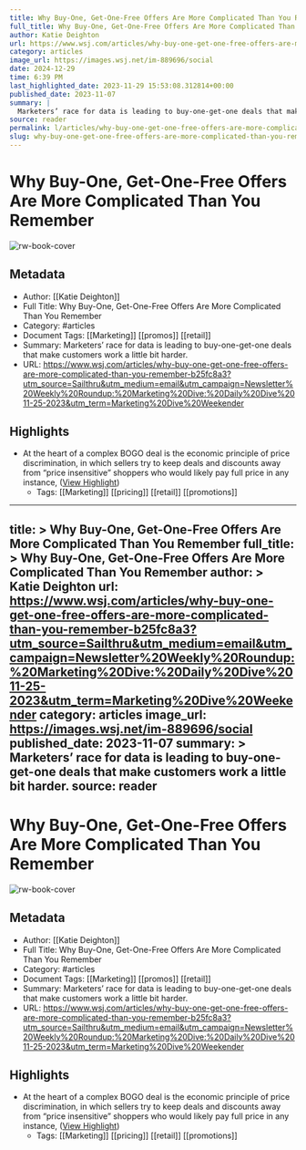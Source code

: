 ```yaml
---
title: Why Buy-One, Get-One-Free Offers Are More Complicated Than You Remember
full_title: Why Buy-One, Get-One-Free Offers Are More Complicated Than You Remember
author: Katie Deighton
url: https://www.wsj.com/articles/why-buy-one-get-one-free-offers-are-more-complicated-than-you-remember-b25fc8a3?utm_source=Sailthru&utm_medium=email&utm_campaign=Newsletter%20Weekly%20Roundup:%20Marketing%20Dive:%20Daily%20Dive%2011-25-2023&utm_term=Marketing%20Dive%20Weekender
category: articles
image_url: https://images.wsj.net/im-889696/social
date: 2024-12-29
time: 6:39 PM
last_highlighted_date: 2023-11-29 15:53:08.312814+00:00
published_date: 2023-11-07
summary: |
  Marketers’ race for data is leading to buy-one-get-one deals that make customers work a little bit harder.
source: reader
permalink: l/articles/why-buy-one-get-one-free-offers-are-more-complicated-than-you-remember
slug: why-buy-one-get-one-free-offers-are-more-complicated-than-you-remember
---
```

# Why Buy-One, Get-One-Free Offers Are More Complicated Than You Remember

![rw-book-cover](https://images.wsj.net/im-889696/social)

## Metadata
- Author: [[Katie Deighton]]
- Full Title: Why Buy-One, Get-One-Free Offers Are More Complicated Than You Remember
- Category: #articles
- Document Tags: [[Marketing]] [[promos]] [[retail]] 
- Summary: Marketers’ race for data is leading to buy-one-get-one deals that make customers work a little bit harder.
- URL: https://www.wsj.com/articles/why-buy-one-get-one-free-offers-are-more-complicated-than-you-remember-b25fc8a3?utm_source=Sailthru&utm_medium=email&utm_campaign=Newsletter%20Weekly%20Roundup:%20Marketing%20Dive:%20Daily%20Dive%2011-25-2023&utm_term=Marketing%20Dive%20Weekender

## Highlights
- At the heart of a complex BOGO deal is the economic principle of price discrimination, in which sellers try to keep deals and discounts away from “price insensitive” shoppers who would likely pay full price in any instance, ([View Highlight](https://read.readwise.io/read/01hgdwhddf20rrtgm2bc4mctj6))
    - Tags: [[Marketing]] [[pricing]] [[retail]] [[promotions]] 


---
title: >
  Why Buy-One, Get-One-Free Offers Are More Complicated Than You Remember
full_title: >
  Why Buy-One, Get-One-Free Offers Are More Complicated Than You Remember
author: >
  Katie Deighton
url: https://www.wsj.com/articles/why-buy-one-get-one-free-offers-are-more-complicated-than-you-remember-b25fc8a3?utm_source=Sailthru&utm_medium=email&utm_campaign=Newsletter%20Weekly%20Roundup:%20Marketing%20Dive:%20Daily%20Dive%2011-25-2023&utm_term=Marketing%20Dive%20Weekender
category: articles
image_url: https://images.wsj.net/im-889696/social
published_date: 2023-11-07
summary: >
  Marketers’ race for data is leading to buy-one-get-one deals that make customers work a little bit harder.
source: reader
---
# Why Buy-One, Get-One-Free Offers Are More Complicated Than You Remember

![rw-book-cover](https://images.wsj.net/im-889696/social)

## Metadata
- Author: [[Katie Deighton]]
- Full Title: Why Buy-One, Get-One-Free Offers Are More Complicated Than You Remember
- Category: #articles
- Document Tags: [[Marketing]] [[promos]] [[retail]] 
- Summary: Marketers’ race for data is leading to buy-one-get-one deals that make customers work a little bit harder.
- URL: https://www.wsj.com/articles/why-buy-one-get-one-free-offers-are-more-complicated-than-you-remember-b25fc8a3?utm_source=Sailthru&utm_medium=email&utm_campaign=Newsletter%20Weekly%20Roundup:%20Marketing%20Dive:%20Daily%20Dive%2011-25-2023&utm_term=Marketing%20Dive%20Weekender

## Highlights
- At the heart of a complex BOGO deal is the economic principle of price discrimination, in which sellers try to keep deals and discounts away from “price insensitive” shoppers who would likely pay full price in any instance, ([View Highlight](https://read.readwise.io/read/01hgdwhddf20rrtgm2bc4mctj6))
    - Tags: [[Marketing]] [[pricing]] [[retail]] [[promotions]] 


